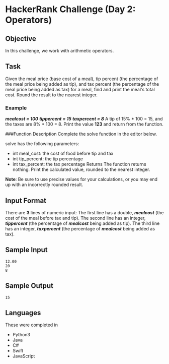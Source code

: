 # HackerRank Challenge (Day 2: Operators)

## Objective
In this challenge, we work with arithmetic operators.

## Task
Given the meal price (base cost of a meal), tip percent (the percentage of the meal price being added as tip), and tax percent (the percentage of the meal price being added as tax) for a meal, find and print the meal's total cost. Round the result to the nearest integer.

### Example
***mealcost = 100***
***tippercent = 15***
***taxpercent = 8***
A tip of 15% * 100 = 15, and the taxes are 8% * 100 = 8. Print the value **123** and return from the function.

###Function Description
Complete the solve function in the editor below.

solve has the following parameters:

- int meal_cost: the cost of food before tip and tax
- int tip_percent: the tip percentage
- int tax_percent: the tax percentage
Returns The function returns nothing. Print the calculated value, rounded to the nearest integer.

**Note**: Be sure to use precise values for your calculations, or you may end up with an incorrectly rounded result.

## Input Format
There are **3** lines of numeric input:
The first line has a double, ***mealcost*** (the cost of the meal before tax and tip).
The second line has an integer, ***tippercent*** (the percentage of ***mealcost*** being added as tip).
The third line has an integer, ***taxpercent*** (the percentage of ***mealcost*** being added as tax).

## Sample Input
```
12.00
20
8
```
## Sample Output
```
15
```

## Languages
These were completed in
- Python3
- Java
- C#
- Swift
- JavaScript
